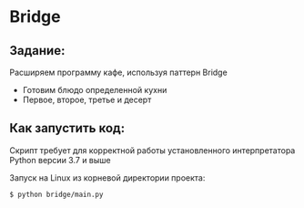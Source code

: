 # Bridge

## Задание:

Расширяем программу кафе, используя паттерн Bridge
- Готовим блюдо определенной кухни
- Первое, второе, третье и десерт

## Как запустить код:

Скрипт требует для корректной работы установленного интерпретатора Python версии 3.7 и выше

Запуск на Linux из корневой директории проекта:

```$ python bridge/main.py```
